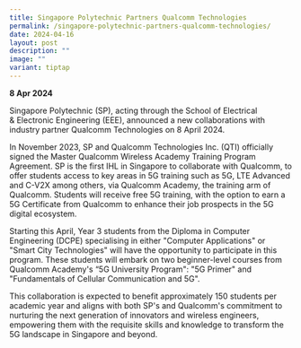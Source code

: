 ```yaml
---
title: Singapore Polytechnic Partners Qualcomm Technologies
permalink: /singapore-polytechnic-partners-qualcomm-technologies/
date: 2024-04-16
layout: post
description: ""
image: ""
variant: tiptap
---
```

<p><strong>8 Apr 2024</strong>
</p>
<p>Singapore Polytechnic (SP), acting through the School of Electrical &amp;&nbsp;Electronic
Engineering (EEE), announced a new collaborations with industry partner
Qualcomm Technologies on 8 April 2024.</p>
<p>In November 2023, SP and Qualcomm Technologies Inc. (QTI) officially signed
the Master Qualcomm Wireless Academy Training Program Agreement. SP is
the first IHL in Singapore to collaborate with Qualcomm, to offer students
access to key areas in 5G training such as 5G, LTE Advanced and C-V2X among
others, via Qualcomm Academy, the training arm of Qualcomm. Students will
receive free 5G training, with the option to earn a 5G Certificate from
Qualcomm to enhance their job prospects in the 5G digital ecosystem.</p>
<p></p>
<p>Starting this April, Year 3 students from the Diploma in Computer Engineering
(DCPE) specialising in either "Computer Applications" or "Smart City Technologies"
will have the opportunity to participate in this program. These students
will embark on two beginner-level courses from Qualcomm Academy's “5G University
Program": "5G Primer" and "Fundamentals of Cellular Communication and 5G".</p>
<p></p>
<p>This collaboration is expected to benefit approximately 150 students per
academic year and aligns with both SP's and Qualcomm's commitment to nurturing
the next generation of innovators and wireless engineers, empowering them
with the requisite skills and knowledge to transform the 5G landscape in
Singapore and beyond.</p>